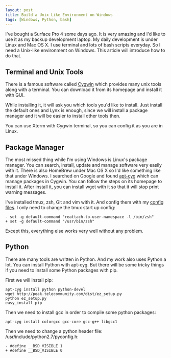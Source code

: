 ```yaml
---
layout: post
title: Build a Unix Like Environment on Windows
tags: [Windows, Python, bash]
---
```


I've bought a Surface Pro 4 some days ago. It is very amazing and I'd like to use it as my backup development laptop. My daily development is under Linux and Mac OS X. I use terminal and lots of bash scripts everyday. So I need a Unix-like environment on Windows. This article will introduce how to do that.

Terminal and Unix Tools
-------------

There is a famous software called [Cygwin](https://www.cygwin.com/) which provides many unix tools along with a terminal. You can download it from its homepage and install it with GUI.

While installing it, it will ask you which tools you'd like to install. Just install the default ones and Lynx is enough, since we will install a package manager and it will be easier to install other tools then.

You can use Xterm with Cygwin terminal, so you can config it as you are in Linux.


Package Manager
------------

The most missed thing while I'm using Windows is Linux's package manager. You can search, install, update and manage software very easily with it. There is also HomeBrew under Mac OS X so I'd like something like that under Windows. I searched on Google and found [apt-cyg](https://github.com/transcode-open/apt-cyg) which can manage packages in Cygwin. You can follow the steps on its homepage to install it. After install it, you can install wget with it so that it will stop print warning messages.

I've installed tmux, zsh, Git and vim with it. And config them with my [config files](https://github.com/wb14123/dotfiles). I only need to change the tmux start up config:

```
- set -g default-command "reattach-to-user-namespace -l /bin/zsh"
+ set -g default-command "/usr/bin/zsh"
```

Except this, everything else works very well without any problem.


Python
----------

There are many tools are written in Python. And my work also uses Python a lot. You can install Python with apt-cyg. But there will be some tricky things if you need to install some Python packages with pip.

First we will install pip:

```
apt-cyg install python python-devel
wget http://peak.telecommunity.com/dist/ez_setup.py
python ez_setup.py
easy_install pip
```

Then we need to install gcc in order to compile some python packages:

```
apt-cyg install colorgcc gcc-core gcc-g++ libgcc1
```

Then we need to change a python header file: /usr/include/python2.7/pyconfig.h:

```
- #define __BSD_VISIBLE 1
+ #define __BSD_VISIBLE 0
```
